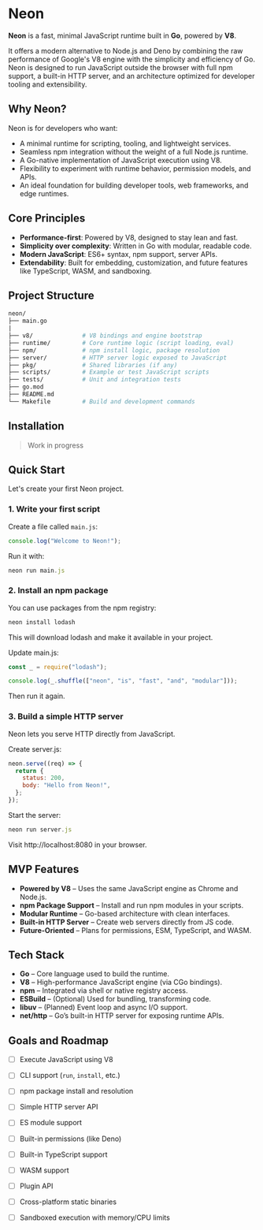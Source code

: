 # Neon

**Neon** is a fast, minimal JavaScript runtime built in **Go**, powered by **V8**.

It offers a modern alternative to Node.js and Deno by combining the raw performance of Google's V8 engine with the simplicity and efficiency of Go. Neon is designed to run JavaScript outside the browser with full npm support, a built-in HTTP server, and an architecture optimized for developer tooling and extensibility.


## Why Neon?

Neon is for developers who want:

- A minimal runtime for scripting, tooling, and lightweight services.
- Seamless npm integration without the weight of a full Node.js runtime.
- A Go-native implementation of JavaScript execution using V8.
- Flexibility to experiment with runtime behavior, permission models, and APIs.
- An ideal foundation for building developer tools, web frameworks, and edge runtimes.


## Core Principles

- **Performance-first**: Powered by V8, designed to stay lean and fast.
- **Simplicity over complexity**: Written in Go with modular, readable code.
- **Modern JavaScript**: ES6+ syntax, npm support, server APIs.
- **Extendability**: Built for embedding, customization, and future features like TypeScript, WASM, and sandboxing.

  
## Project Structure

```graphql
neon/             
├── main.go
|           
├── v8/              # V8 bindings and engine bootstrap
├── runtime/         # Core runtime logic (script loading, eval)
├── npm/             # npm install logic, package resolution
├── server/          # HTTP server logic exposed to JavaScript
├── pkg/             # Shared libraries (if any)
├── scripts/         # Example or test JavaScript scripts
├── tests/           # Unit and integration tests
├── go.mod
├── README.md
└── Makefile         # Build and development commands
```


## Installation

> Work in progress


## Quick Start

Let's create your first Neon project.

### 1. Write your first script

Create a file called `main.js`:

```js
console.log("Welcome to Neon!");
``` 

Run it with:

```js
neon run main.js
```

### 2. Install an npm package

You can use packages from the npm registry:

```js
neon install lodash
```

This will download lodash and make it available in your project.

Update main.js:

```js
const _ = require("lodash");

console.log(_.shuffle(["neon", "is", "fast", "and", "modular"]));
```

Then run it again.

### 3. Build a simple HTTP server

Neon lets you serve HTTP directly from JavaScript.

Create server.js:

```js
neon.serve((req) => {
  return {
    status: 200,
    body: "Hello from Neon!",
  };
});
```

Start the server:

```js
neon run server.js
```

Visit http://localhost:8080 in your browser.


## MVP Features

- **Powered by V8** – Uses the same JavaScript engine as Chrome and Node.js.
- **npm Package Support** – Install and run npm modules in your scripts.
- **Modular Runtime** – Go-based architecture with clean interfaces.
- **Built-in HTTP Server** – Create web servers directly from JS code.
- **Future-Oriented** – Plans for permissions, ESM, TypeScript, and WASM.


## Tech Stack

- **Go** – Core language used to build the runtime.
- **V8** – High-performance JavaScript engine (via CGo bindings).
- **npm** – Integrated via shell or native registry access.
- **ESBuild** – (Optional) Used for bundling, transforming code.
- **libuv** – (Planned) Event loop and async I/O support.
- **net/http** – Go’s built-in HTTP server for exposing runtime APIs.
  

## Goals and Roadmap

- [ ] Execute JavaScript using V8
- [ ] CLI support (`run`, `install`, etc.)
- [ ] npm package install and resolution
- [ ] Simple HTTP server API
- [ ] ES module support
- [ ] Built-in permissions (like Deno)
- [ ] Built-in TypeScript support
- [ ] WASM support
- [ ] Plugin API
- [ ] Cross-platform static binaries
- [ ] Sandboxed execution with memory/CPU limits

